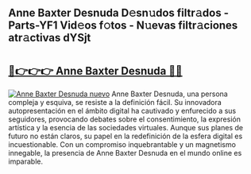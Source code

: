 ## Anne Baxter Desnuda D𝚎sn𝚞dos filtr𝚊dos - Parts-YF1 Vid𝚎os f𝚘tos - N𝚞evas filtr𝚊ciones atr𝚊ctivas dYSjt

# <h2><a href="http://mb6ujb.tromn.icu/?c=Anne+Baxter+Desnuda">🔗👉👉👉 Anne Baxter Desnuda 🔗🔗</a></h2>

[![Anne Baxter Desnuda nuevo](https://i.imgur.com/pEAQMta.gif)](http://mb6ujb.tromn.icu/?c=Anne+Baxter+Desnuda)
Anne Baxter Desnuda, una persona compleja y esquiva, se resiste a la definición fácil. Su innovadora autopresentación en el ámbito digital ha cautivado y enfurecido a sus seguidores, provocando debates sobre el consentimiento, la expresión artística y la esencia de las sociedades virtuales. Aunque sus planes de futuro no están claros, su papel en la redefinición de la esfera digital es incuestionable. Con un compromiso inquebrantable y un magnetismo innegable, la presencia de Anne Baxter Desnuda en el mundo online es imparable.
